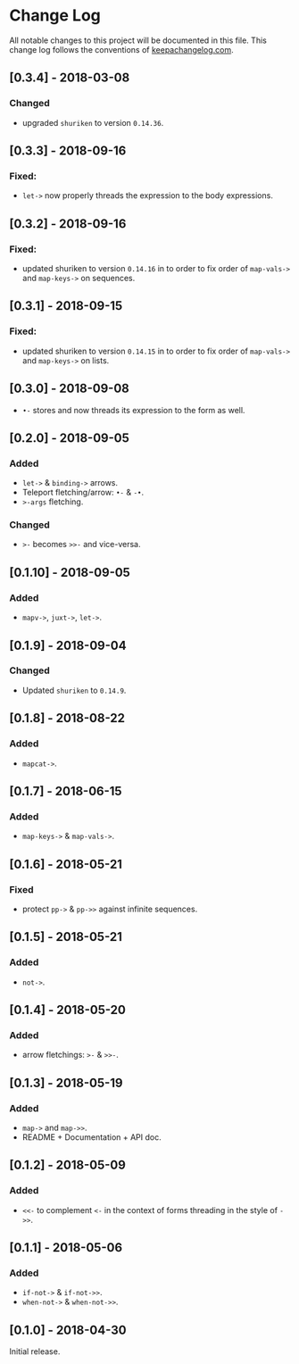 # Change Log
All notable changes to this project will be documented in this file. This change log follows the conventions of [keepachangelog.com](http://keepachangelog.com/).

## [0.3.4] - 2018-03-08
### Changed
- upgraded `shuriken` to version `0.14.36`.

## [0.3.3] - 2018-09-16
### Fixed:
- `let->` now properly threads the expression to the body expressions.

## [0.3.2] - 2018-09-16
### Fixed:
- updated shuriken to version `0.14.16` in to order to fix order of
  `map-vals->` and `map-keys->` on sequences.

## [0.3.1] - 2018-09-15
### Fixed:
- updated shuriken to version `0.14.15` in to order to fix order of
  `map-vals->` and `map-keys->` on lists.

## [0.3.0] - 2018-09-08
- `•-` stores and now threads its expression to the form as well.

## [0.2.0] - 2018-09-05
### Added
- `let->` & `binding->` arrows.
- Teleport fletching/arrow: `•-` & `-•`.
- `>-args` fletching.

### Changed
- `>-` becomes `>>-` and vice-versa.


## [0.1.10] - 2018-09-05
### Added
- `mapv->`, `juxt->`, `let->`.

## [0.1.9] - 2018-09-04
### Changed
- Updated `shuriken` to `0.14.9`.

## [0.1.8] - 2018-08-22
### Added
- `mapcat->`.

## [0.1.7] - 2018-06-15
### Added
- `map-keys->` & `map-vals->`.

## [0.1.6] - 2018-05-21
### Fixed
- protect `pp->` & `pp->>` against infinite sequences.

## [0.1.5] - 2018-05-21
### Added
- `not->`.

## [0.1.4] - 2018-05-20
### Added
- arrow fletchings: `>-` & `>>-`.

## [0.1.3] - 2018-05-19
### Added
- `map->` and `map->>`.
- README + Documentation + API doc.

## [0.1.2] - 2018-05-09
### Added
- `<<-` to complement `<-` in the context of forms threading in the style
  of `->>`.

## [0.1.1] - 2018-05-06
### Added
- `if-not->` & `if-not->>`.
- `when-not->` & `when-not->>`.

## [0.1.0] - 2018-04-30
Initial release.
